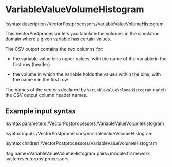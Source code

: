 # VariableValueVolumeHistogram

!syntax description /VectorPostprocessors/VariableValueVolumeHistogram

This VectorPostprocessor lets you tabulate the volumes in the simulation domain where a given variable has certain values.

The CSV output contains the two columns for:

- the variable value bins upper values, with the name of the variable in the first row (header)

- the volume in which the variable holds the values within the bins, with the name `n` in the first row

The names of the vectors declared by `VariableValueVolumeHistogram` match the CSV output column header names.

## Example input syntax

!syntax parameters /VectorPostprocessors/VariableValueVolumeHistogram

!syntax inputs /VectorPostprocessors/VariableValueVolumeHistogram

!syntax children /VectorPostprocessors/VariableValueVolumeHistogram

!tag name=VariableValueVolumeHistogram pairs=module:framework system:vectorpostprocessors
